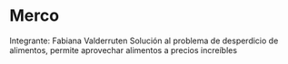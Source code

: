 # Merco
Integrante: Fabiana Valderruten
Solución al problema de desperdicio de alimentos, permite aprovechar alimentos a precios increíbles
